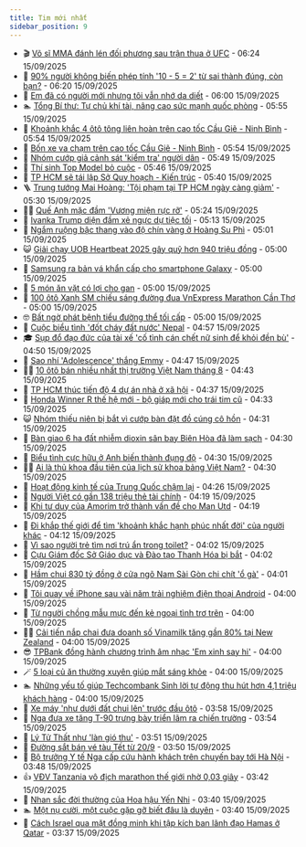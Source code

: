 ```yaml
---
title: Tim mới nhất
sidebar_position: 9
---
```


<!-- vnexpress-tin-moi-nhat:START -->
- 🎬 [Võ sĩ MMA đánh lén đối phương sau trận thua ở UFC](https://vnexpress.net/vo-si-mma-danh-len-doi-phuong-sau-tran-thua-o-ufc-4939243.html) - 06:24 15/09/2025
- 🐎 [90% người không biến phép tính &#39;10 - 5 = 2&#39; từ sai thành đúng, còn bạn?](https://vnexpress.net/90-nguoi-khong-bien-phep-tinh-10-5-2-tu-sai-thanh-dung-con-ban-4936360.html) - 06:20 15/09/2025
- 🦍 [Em đã có người mới nhưng tôi vẫn nhớ da diết](https://vnexpress.net/em-da-co-nguoi-moi-nhung-toi-van-nho-da-diet-4939016.html) - 06:00 15/09/2025
- 🏊 [Tổng Bí thư: Tự chủ khí tài, nâng cao sức mạnh quốc phòng](https://vnexpress.net/tong-bi-thu-tu-chu-khi-tai-nang-cao-suc-manh-quoc-phong-4939225.html) - 05:55 15/09/2025
- 🎊 [Khoảnh khắc 4 ôtô tông liên hoàn trên cao tốc Cầu Giẽ - Ninh Bình](https://vnexpress.net/khoanh-khac-4-oto-tong-lien-hoan-tren-cao-toc-cau-gie-ninh-binh-4939232.html) - 05:54 15/09/2025
- 🎃 [Bốn xe va chạm trên cao tốc Cầu Giẽ - Ninh Bình](https://vnexpress.net/bon-xe-va-cham-tren-cao-toc-cau-gie-ninh-binh-4939174.html) - 05:54 15/09/2025
- 🧰 [Nhóm cướp giả cảnh sát &#39;kiểm tra&#39; người dân](https://vnexpress.net/nhom-cuop-gia-canh-sat-kiem-tra-nguoi-dan-4939228.html) - 05:49 15/09/2025
- 🔭 [Thí sinh Top Model bỏ cuộc](https://vnexpress.net/thi-sinh-top-model-bo-cuoc-4939206.html) - 05:46 15/09/2025
- 🫶 [TP HCM sẽ tái lập Sở Quy hoạch - Kiến trúc](https://vnexpress.net/tp-hcm-se-tai-lap-so-quy-hoach-kien-truc-4939231.html) - 05:40 15/09/2025
- 🪜 [Trung tướng Mai Hoàng: &#39;Tội phạm tại TP HCM ngày càng giảm&#39;](https://vnexpress.net/trung-tuong-mai-hoang-toi-pham-tai-tp-hcm-ngay-cang-giam-4939182.html) - 05:30 15/09/2025
- 👨‍🏫 [Quế Anh mặc đầm &#39;Vương miện rực rỡ&#39;](https://vnexpress.net/que-anh-mac-dam-vuong-mien-ruc-ro-4939127.html) - 05:24 15/09/2025
- 🎊 [Ivanka Trump diện đầm xẻ ngực dự tiệc tối](https://vnexpress.net/ivanka-trump-dien-dam-xe-nguc-du-tiec-toi-4939219.html) - 05:13 15/09/2025
- 🎊 [Ngắm ruộng bậc thang vào độ chín vàng ở Hoàng Su Phì](https://vnexpress.net/ngam-ruong-bac-thang-vao-do-chin-vang-o-hoang-su-phi-4938754.html) - 05:01 15/09/2025
- 😺 [Giải chạy UOB Heartbeat 2025 gây quỹ hơn 940 triệu đồng](https://vnexpress.net/giai-chay-uob-heartbeat-2025-gay-quy-hon-940-trieu-dong-4938241.html) - 05:00 15/09/2025
- 🐘 [Samsung ra bản vá khẩn cấp cho smartphone Galaxy](https://vnexpress.net/samsung-ra-ban-va-khan-cap-cho-smartphone-galaxy-4939076.html) - 05:00 15/09/2025
- 🌁 [5 món ăn vặt có lợi cho gan](https://vnexpress.net/5-mon-an-vat-co-loi-cho-gan-4939116.html) - 05:00 15/09/2025
- 🐲 [100 ôtô Xanh SM chiếu sáng đường đua VnExpress Marathon Cần Thơ](https://vnexpress.net/100-oto-xanh-sm-chieu-sang-duong-dua-vnexpress-marathon-can-tho-4939111.html) - 05:00 15/09/2025
- 🤓 [Bất ngờ phát bệnh tiểu đường thể tối cấp](https://vnexpress.net/bat-ngo-phat-benh-tieu-duong-the-toi-cap-4938961.html) - 05:00 15/09/2025
- 💪 [Cuộc biểu tình &#39;đốt cháy đất nước&#39; Nepal](https://vnexpress.net/cuoc-bieu-tinh-dot-chay-dat-nuoc-nepal-4939020.html) - 04:57 15/09/2025
- 🎓 [Sụp đổ đạo đức của tài xế &#39;cố tình cán chết nữ sinh để khỏi đền bù&#39;](https://vnexpress.net/giao-thong-ha-noi-vu-tai-xe-xe-bon-co-tinh-can-chet-nu-sinh-4939078.html) - 04:50 15/09/2025
- 🫣 [Sao nhí &#39;Adolescence&#39; thắng Emmy](https://vnexpress.net/sao-nhi-adolescence-thang-emmy-4939054.html) - 04:47 15/09/2025
- 🧑‍💻 [10 ôtô bán nhiều nhất thị trường Việt Nam tháng 8](https://vnexpress.net/oto-xe-may/v-car/doanh-so/10-oto-ban-nhieu-nhat-thi-truong-viet-nam-thang-8-4939203.html) - 04:43 15/09/2025
- 🐲 [TP HCM thúc tiến độ 4 dự án nhà ở xã hội](https://vnexpress.net/tp-hcm-thuc-tien-do-4-du-an-nha-o-xa-hoi-4939008.html) - 04:37 15/09/2025
- 🌝 [Honda Winner R thế hệ mới - bộ giáp mới cho trái tim cũ](https://vnexpress.net/honda-winner-r-the-he-moi-bo-giap-moi-cho-trai-tim-cu-4939134.html) - 04:33 15/09/2025
- 😺 [Nhóm thiếu niên bị bắt vì cướp bàn đặt đồ cúng cô hồn](https://vnexpress.net/nhom-thieu-nien-bi-bat-vi-cuop-ban-dat-do-cung-co-hon-4939144.html) - 04:31 15/09/2025
- 🐎 [Bàn giao 6 ha đất nhiễm dioxin sân bay Biên Hòa đã làm sạch](https://vnexpress.net/ban-giao-6-ha-dat-nhiem-dioxin-san-bay-bien-hoa-da-lam-sach-4939138.html) - 04:30 15/09/2025
- 🎡 [Biểu tình cực hữu ở Anh biến thành đụng độ](https://vnexpress.net/bieu-tinh-cuc-huu-o-anh-bien-thanh-dung-do-4939135.html) - 04:30 15/09/2025
- 👨‍🏫 [Ai là thủ khoa đầu tiên của lịch sử khoa bảng Việt Nam?](https://vnexpress.net/crossword-giai-o-chu-o-chu-ai-la-thu-khoa-dau-tien-cua-lich-su-khoa-bang-viet-nam-4939070.html) - 04:30 15/09/2025
- 🦆 [Hoạt động kinh tế của Trung Quốc chậm lại](https://vnexpress.net/hoat-dong-kinh-te-cua-trung-quoc-cham-lai-4939171.html) - 04:26 15/09/2025
- 🚦 [Người Việt có gần 138 triệu thẻ tài chính](https://vnexpress.net/nguoi-viet-co-gan-138-trieu-the-tai-chinh-4939125.html) - 04:19 15/09/2025
- 💫 [Khi tư duy của Amorim trở thành vấn đề cho Man Utd](https://vnexpress.net/khi-tu-duy-cua-amorim-tro-thanh-van-de-cho-man-utd-4939188.html) - 04:19 15/09/2025
- 🎉 [Đi khắp thế giới để tìm &#39;khoảnh khắc hạnh phúc nhất đời&#39; của người khác](https://vnexpress.net/di-khap-the-gioi-de-tim-khoanh-khac-hanh-phuc-nhat-doi-cua-nguoi-khac-4939039.html) - 04:12 15/09/2025
- 🌋 [Vì sao người trẻ tìm nơi trú ẩn trong toilet?](https://vnexpress.net/vi-sao-nguoi-tre-tim-noi-tru-an-trong-toilet-4938972.html) - 04:02 15/09/2025
- 🤖 [Cựu Giám đốc Sở Giáo dục và Đào tạo Thanh Hóa bị bắt](https://vnexpress.net/cuu-giam-doc-so-giao-duc-va-dao-tao-thanh-hoa-bi-bat-4939152.html) - 04:02 15/09/2025
- 🦏 [Hầm chui 830 tỷ đồng ở cửa ngõ Nam Sài Gòn chi chít &#39;ổ gà&#39;](https://vnexpress.net/ham-chui-830-ty-dong-o-cua-ngo-nam-sai-gon-chi-chit-o-ga-4939162.html) - 04:01 15/09/2025
- 🦩 [Tôi quay về iPhone sau vài năm trải nghiệm điện thoại Android](https://vnexpress.net/iphone-17-ra-mat-iphone-17-pro-max-2t-iphone-17-pro-max-gia-du-kien-toi-quay-ve-iphone-sau-vai-nam-trai-nghiem-dien-thoai-android-4939096.html) - 04:00 15/09/2025
- 👺 [Từ người chồng mẫu mực đến kẻ ngoại tình trơ trẽn](https://vnexpress.net/chong-ngoai-tinh-phan-boi-vo-tro-thanh-nguoi-phu-nu-van-nguoi-me-tu-sau-khi-chong-ngoai-tinh-4939026.html) - 04:00 15/09/2025
- 🧑‍🏫 [Cải tiến nắp chai đưa doanh số Vinamilk tăng gần 80% tại New Zealand](https://vnexpress.net/cai-tien-nap-chai-dua-doanh-so-vinamilk-tang-gan-80-tai-new-zealand-4939173.html) - 04:00 15/09/2025
- 😎 [TPBank đồng hành chương trình âm nhạc &#39;Em xinh say hi&#39;](https://vnexpress.net/tpbank-dong-hanh-chuong-trinh-am-nhac-em-xinh-say-hi-4939151.html) - 04:00 15/09/2025
- 🪄 [5 loại củ ăn thường xuyên giúp mắt sáng khỏe](https://vnexpress.net/5-loai-cu-an-thuong-xuyen-giup-mat-sang-khoe-4939141.html) - 04:00 15/09/2025
- 🏊 [Những yếu tố giúp Techcombank Sinh lời tự động thu hút hơn 4,1 triệu khách hàng](https://vnexpress.net/nhung-yeu-to-giup-techcombank-sinh-loi-tu-dong-thu-hut-hon-4-1-trieu-khach-hang-4939114.html) - 04:00 15/09/2025
- 💃 [Xe máy &#39;như dưới đất chui lên&#39; trước đầu ôtô](https://vnexpress.net/xe-may-nhu-duoi-dat-chui-len-truoc-dau-oto-4939115.html) - 03:58 15/09/2025
- 🦆 [Nga đưa xe tăng T-90 trưng bày triển lãm ra chiến trường](https://vnexpress.net/nga-dua-xe-tang-t-90-trung-bay-trien-lam-ra-chien-truong-4939109.html) - 03:54 15/09/2025
- 🎊 [Lý Tử Thất như &#39;làn gió thu&#39;](https://vnexpress.net/ly-tu-that-nhu-lan-gio-thu-4939104.html) - 03:51 15/09/2025
- 👺 [Đường sắt bán vé tàu Tết từ 20/9](https://vnexpress.net/duong-sat-ban-ve-tau-tet-tu-20-9-4939147.html) - 03:50 15/09/2025
- 🎡 [Bộ trưởng Y tế Nga cấp cứu hành khách trên chuyến bay tới Hà Nội](https://vnexpress.net/bo-truong-y-te-nga-cap-cuu-hanh-khach-tren-chuyen-bay-toi-ha-noi-4939133.html) - 03:48 15/09/2025
- 👍 [VĐV Tanzania vô địch marathon thế giới nhờ 0,03 giây](https://vnexpress.net/vdv-tanzania-vo-dich-marathon-the-gioi-nho-0-03-giay-4939143.html) - 03:42 15/09/2025
- 🐎 [Nhan sắc đời thường của Hoa hậu Yến Nhi](https://vnexpress.net/nhan-sac-doi-thuong-cua-hoa-hau-yen-nhi-4939085.html) - 03:40 15/09/2025
- 🏊 [Một nụ cười, một cuộc gặp gỡ biết đâu là duyên](https://vnexpress.net/mot-nu-cuoi-mot-cuoc-gap-go-biet-dau-la-duyen-4938525.html) - 03:40 15/09/2025
- 🦩 [Cách Israel qua mặt đồng minh khi tập kích ban lãnh đạo Hamas ở Qatar](https://vnexpress.net/cach-israel-qua-mat-dong-minh-khi-tap-kich-ban-lanh-dao-hamas-o-qatar-4939017.html) - 03:37 15/09/2025<!-- vnexpress-tin-moi-nhat:END -->
